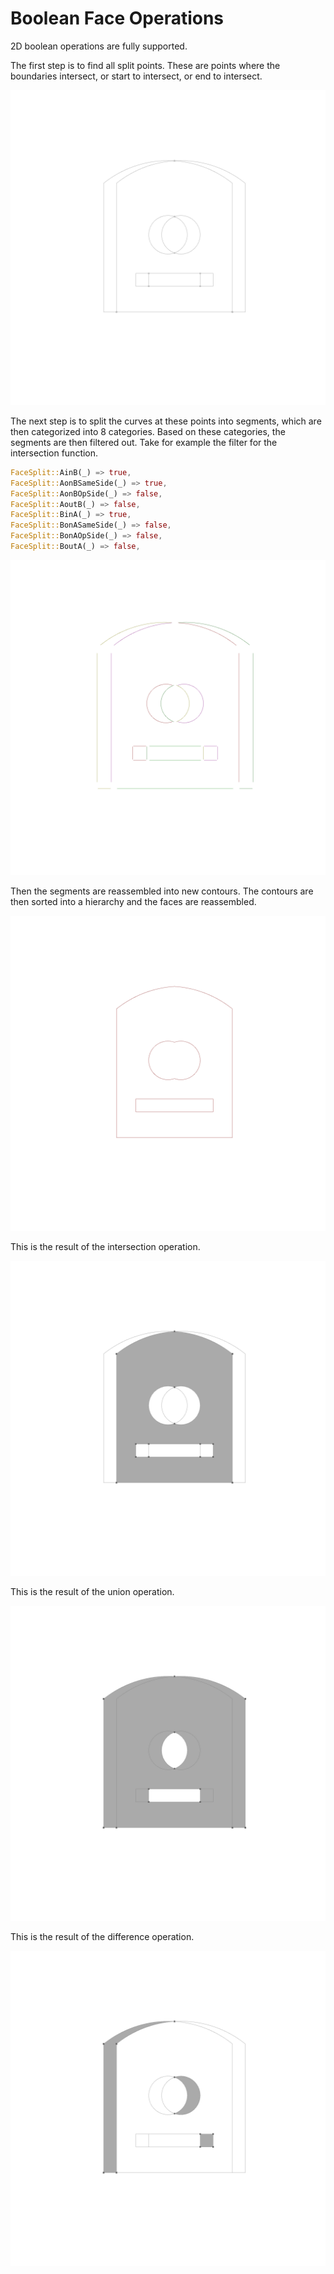 # Boolean Face Operations

2D boolean operations are fully supported.

The first step is to find all split points. These are points where the boundaries intersect, or start to intersect, or end to intersect.

![Picture](./generated_images/booleans/face_split_points.png)

The next step is to split the curves at these points into segments, which are then categorized into 8 categories. Based on these categories, the segments are then filtered out. Take for example the filter for the intersection function.

```rust
FaceSplit::AinB(_) => true,
FaceSplit::AonBSameSide(_) => true,
FaceSplit::AonBOpSide(_) => false,
FaceSplit::AoutB(_) => false,
FaceSplit::BinA(_) => true,
FaceSplit::BonASameSide(_) => false,
FaceSplit::BonAOpSide(_) => false,
FaceSplit::BoutA(_) => false,
```

![Picture](./generated_images/booleans/face_splits.png)

Then the segments are reassembled into new contours. The contours are then sorted into a hierarchy and the faces are reassembled.

![Picture](./generated_images/booleans/face_splits_remesh.png)

This is the result of the intersection operation.

![Picture](./generated_images/booleans/face_intersection.png)

This is the result of the union operation.

![Picture](./generated_images/booleans/face_union.png)

This is the result of the difference operation.

![Picture](./generated_images/booleans/face_difference.png)
